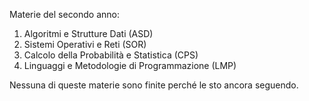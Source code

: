 Materie del secondo anno:

1) Algoritmi e Strutture Dati (ASD)
2) Sistemi Operativi e Reti (SOR)
3) Calcolo della Probabilità e Statistica (CPS)
4) Linguaggi e Metodologie di Programmazione (LMP)

Nessuna di queste materie sono finite perché le sto ancora seguendo.